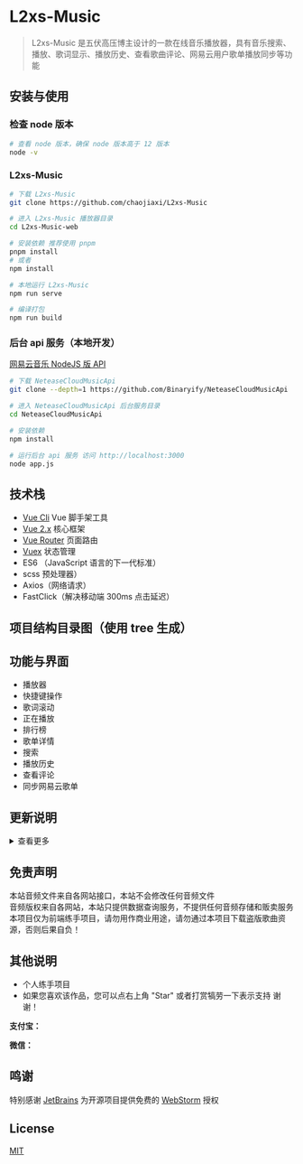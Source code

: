 # L2xs-Music

> L2xs-Music 是五伏高压博主设计的一款在线音乐播放器，具有音乐搜索、播放、歌词显示、播放历史、查看歌曲评论、网易云用户歌单播放同步等功能


## 安装与使用

### 检查 node 版本

```sh
# 查看 node 版本，确保 node 版本高于 12 版本
node -v
```

### L2xs-Music

```sh
# 下载 L2xs-Music
git clone https://github.com/chaojiaxi/L2xs-Music

# 进入 L2xs-Music 播放器目录
cd L2xs-Music-web

# 安装依赖 推荐使用 pnpm
pnpm install
# 或者
npm install

# 本地运行 L2xs-Music
npm run serve

# 编译打包
npm run build
```

### 后台 api 服务（本地开发）

[网易云音乐 NodeJS 版 API](https://binaryify.github.io/NeteaseCloudMusicApi)

```sh
# 下载 NeteaseCloudMusicApi
git clone --depth=1 https://github.com/Binaryify/NeteaseCloudMusicApi

# 进入 NeteaseCloudMusicApi 后台服务目录
cd NeteaseCloudMusicApi

# 安装依赖
npm install

# 运行后台 api 服务 访问 http://localhost:3000
node app.js
```

## 技术栈

- [Vue Cli](https://cli.vuejs.org/zh/) Vue 脚手架工具
- [Vue 2.x](https://v2.cn.vuejs.org/) 核心框架
- [Vue Router](https://router.vuejs.org/zh/) 页面路由
- [Vuex](https://vuex.vuejs.org/zh/) 状态管理
- ES6 （JavaScript 语言的下一代标准）
- scss 预处理器）
- Axios（网络请求）
- FastClick（解决移动端 300ms 点击延迟）

## 项目结构目录图（使用 tree 生成）


## 功能与界面

- 播放器
- 快捷键操作
- 歌词滚动
- 正在播放
- 排行榜
- 歌单详情
- 搜索
- 播放历史
- 查看评论
- 同步网易云歌单


## 更新说明

<details>
<summary>查看更多</summary>

### V1.0.0（2023.03.15）

- 新建文件

</details>



## 免责声明

本站音频文件来自各网站接口，本站不会修改任何音频文件<br />
音频版权来自各网站，本站只提供数据查询服务，不提供任何音频存储和贩卖服务<br />
本项目仅为前端练手项目，请勿用作商业用途，请勿通过本项目下载盗版歌曲资源，否则后果自负！

## 其他说明

- 个人练手项目
- 如果您喜欢该作品，您可以点右上角 "Star" 或者打赏犒劳一下表示支持 谢谢！

**支付宝：**



**微信：**



## 鸣谢

特别感谢 [JetBrains](https://www.jetbrains.com/) 为开源项目提供免费的 [WebStorm](https://www.jetbrains.com/webstorm/) 授权

## License

[MIT](https://github.com/chaojiaxi/L2xs-Music/blob/master/LICENSE)
